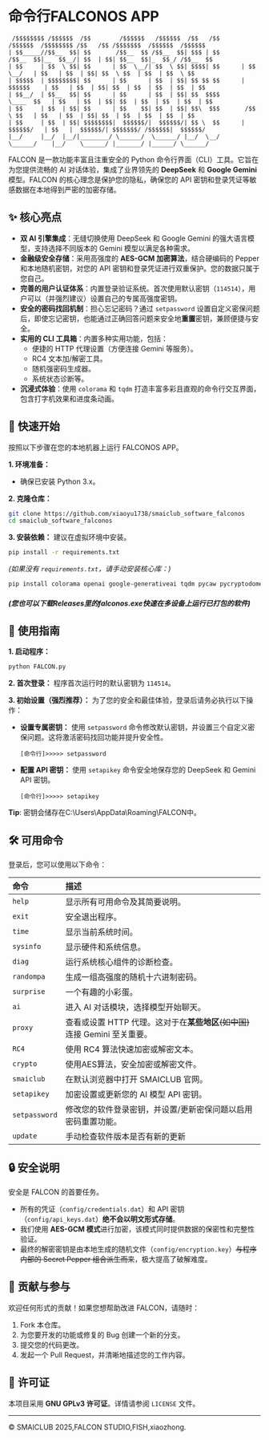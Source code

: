 # 命令行FALCONOS APP

```
 /$$$$$$$$ /$$$$$$  /$$        /$$$$$$   /$$$$$$  /$$   /$$        /$$$$$$  /$$$$$$$$ /$$   /$$ /$$$$$$$  /$$$$$$  /$$$$$$
| $$_____//$$__  $$| $$       /$$__  $$ /$$__  $$| $$$ | $$       /$$__  $$|__  $$__/| $$  | $$| $$__  $$|_  $$_/ /$$__  $$
| $$     | $$  \ $$| $$      | $$  \__/| $$  \ $$| $$$$| $$      | $$  \__/   | $$   | $$  | $$| $$  \ $$  | $$  | $$  \ $$
| $$$$$  | $$$$$$$$| $$      | $$      | $$  | $$| $$ $$ $$      |  $$$$$$    | $$   | $$  | $$| $$  | $$  | $$  | $$  | $$
| $$__/  | $$__  $$| $$      | $$      | $$  | $$| $$  $$$$       \____  $$   | $$   | $$  | $$| $$  | $$  | $$  | $$  | $$
| $$     | $$  | $$| $$      | $$    $$| $$  | $$| $$\  $$$       /$$  \ $$   | $$   | $$  | $$| $$  | $$  | $$  | $$  | $$
| $$     | $$  | $$| $$$$$$$$|  $$$$$$/|  $$$$$$/| $$ \  $$      |  $$$$$$/   | $$   |  $$$$$$/| $$$$$$$/ /$$$$$$|  $$$$$$/
|__/     |__/  |__/|________/ \______/  \______/ |__/  \__/       \______/    |__/    \______/ |_______/ |______/ \______/
```

FALCON 是一款功能丰富且注重安全的 Python 命令行界面（CLI）工具。它旨在为您提供流畅的 AI 对话体验，集成了业界领先的 **DeepSeek** 和 **Google Gemini** 模型。FALCON 的核心理念是保护您的隐私，确保您的 API 密钥和登录凭证等敏感数据在本地得到严密的加密存储。

## ✨ 核心亮点

* **双 AI 引擎集成**：无缝切换使用 DeepSeek 和 Google Gemini 的强大语言模型，支持选择不同版本的 Gemini 模型以满足各种需求。
* **金融级安全存储**：采用高强度的 **AES-GCM 加密算法**，结合硬编码的 Pepper 和本地随机密钥，对您的 API 密钥和登录凭证进行双重保护。您的数据只属于您自己。
* **完善的用户认证体系**：内置登录验证系统。首次使用默认密钥（`114514`），用户可以（并强烈建议）设置自己的专属高强度密钥。
* **安全的密码找回机制**：担心忘记密码？通过 `setpassword` 设置自定义密保问题后，即使忘记密钥，也能通过正确回答问题来安全地**重置**密钥，兼顾便捷与安全。
* **实用的 CLI 工具箱**：内置多种实用功能，包括：
  * 便捷的 HTTP 代理设置（方便连接 Gemini 等服务）。
  * RC4 文本加/解密工具。
  * 随机强密码生成器。
  * 系统状态诊断等。
* **沉浸式体验**：使用 `colorama` 和 `tqdm` 打造丰富多彩且直观的命令行交互界面，包含打字机效果和进度条动画。

## 🚀 快速开始

按照以下步骤在您的本地机器上运行 FALCONOS APP。

**1. 环境准备：**

* 确保已安装 Python 3.x。

**2. 克隆仓库：**

```bash
git clone https://github.com/xiaoyu1738/smaiclub_software_falconos
cd smaiclub_software_falconos
```

**3. 安装依赖：**
建议在虚拟环境中安装。

```bash
pip install -r requirements.txt
```

*(如果没有 `requirements.txt`，请手动安装核心库：)*

```bash
pip install colorama openai google-generativeai tqdm pycaw pycryptodome
```

##### (您也可以下载Releases里的falconos.exe快速在多设备上运行已打包的软件)

## 📖 使用指南

**1. 启动程序：**

```bash
python FALCON.py
```

**2. 首次登录：**
程序首次运行时的默认密钥为 `114514`。

**3. 初始设置（强烈推荐）：**
为了您的安全和最佳体验，登录后请务必执行以下操作：

* **设置专属密钥：** 使用 `setpassword` 命令修改默认密钥，并设置三个自定义密保问题。这将激活密码找回功能并提升安全性。
  
  ```
  [命令行]>>>>> setpassword
  ```

* **配置 API 密钥：** 使用 `setapikey` 命令安全地保存您的 DeepSeek 和 Gemini API 密钥。
  
  ```
  [命令行]>>>>> setapikey
  ```

**Tip**: 密钥会储存在C:\Users\AppData\Roaming\FALCON中。

## 🛠️ 可用命令

登录后，您可以使用以下命令：

| 命令            | 描述                                                 |
|:------------- |:-------------------------------------------------- |
| `help`        | 显示所有可用命令及其简要说明。                                    |
| `exit`        | 安全退出程序。                                            |
| `time`        | 显示当前系统时间。                                          |
| `sysinfo`     | 显示硬件和系统信息。                                         |
| `diag`        | 运行系统核心组件的诊断检查。                                     |
| `randompa`    | 生成一组高强度的随机十六进制密码。                                  |
| `surprise`    | 一个有趣的小彩蛋。                                          |
| `ai`          | 进入 AI 对话模块，选择模型开始聊天。                               |
| `proxy`       | 查看或设置 HTTP 代理。这对于在**某些地区**~~(如中国)~~连接 Gemini 至关重要。 |
| `RC4`         | 使用 RC4 算法快速加密或解密文本。                                |
| `crypto`      | 使用AES算法，安全加密或解密文件。                                 |
| `smaiclub`    | 在默认浏览器中打开 SMAICLUB 官网。                             |
| `setapikey`   | 加密设置或更新您的 AI 模型 API 密钥。                            |
| `setpassword` | 修改您的软件登录密钥，并设置/更新密保问题以启用密码重置功能。                    |
| `update`      | 手动检查软件版本是否有新的更新                                    |

## 🔒 安全说明

安全是 FALCON 的首要任务。

* 所有的凭证（`config/credentials.dat`）和 API 密钥（`config/api_keys.dat`）**绝不会以明文形式存储**。
* 我们使用 **AES-GCM 模式**进行加密，该模式同时提供数据的保密性和完整性验证。
* 最终的解密密钥是由本地生成的随机文件（`config/encryption.key`）~~与程序内部的 Secret Pepper 组合派生而来~~，极大提高了破解难度。

## 🤝 贡献与参与

欢迎任何形式的贡献！如果您想帮助改进 FALCON，请随时：

1. Fork 本仓库。
2. 为您要开发的功能或修复的 Bug 创建一个新的分支。
3. 提交您的代码更改。
4. 发起一个 Pull Request，并清晰地描述您的工作内容。

## 📄 许可证

本项目采用 **GNU GPLv3 许可证**。详情请参阅 `LICENSE` 文件。

---

© SMAICLUB 2025,FALCON STUDIO,FISH,xiaozhong.
